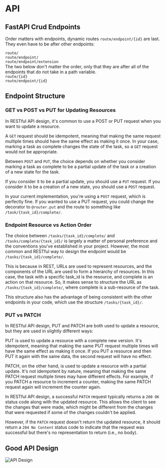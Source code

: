 # API

## FastAPI Crud Endpoints

Order matters with endpoints, dynamic routes `route/endpoint/{id}` are last.
They even have to be after other endpoints:

`route/`  
`route/endpoint/`  
`route/endpoint/extension`  
The two below don't matter the order, only that they are after all of the endpoints that do not take in a path variable.  
`route/{id}`  
`route/endpoint/{id}`  

## Endpoint Structure

### GET vs POST vs PUT for Updating Resources

In RESTful API design, it's common to use a POST or PUT request when you want to update a resource.

A `GET` request should be idempotent, meaning that making the same request multiple times should have the same effect as making it once. In your case, marking a task as complete changes the state of the task, so a `GET` request would not be appropriate.

Between `POST` and `PUT`, the choice depends on whether you consider marking a task as complete to be a partial update of the task or a creation of a new state for the task.

If you consider it to be a partial update, you should use a `PUT` request. If you consider it to be a creation of a new state, you should use a `POST` request.

In your current implementation, you're using a `POST` request, which is perfectly fine. If you wanted to use a PUT request, you could change the decorator to `@router.put` and the route to something like `/task/{task_id}/complete/`.

### Endpoint Resource vs Action Order

The choice between `/tasks/{task_id}/complete/` and `/tasks/complete/{task_id}/` is largely a matter of personal preference and the conventions you've established in your project. However, the most common and RESTful way to design the endpoint would be `/tasks/{task_id}/complete/`.

This is because in REST, URLs are used to represent resources, and the components of the URL are used to form a hierarchy of resources. In this case, the task with a specific task_id is the resource, and complete is an action on that resource. So, it makes sense to structure the URL as `/tasks/{task_id}/complete/`, where complete is a sub-resource of the task.

This structure also has the advantage of being consistent with the other endpoints in your code, which use the structure `/tasks/{task_id}/`.

### PUT vs PATCH

In RESTful API design, PUT and PATCH are both used to update a resource, but they are used in slightly different ways:

PUT is used to update a resource with a complete new version. It's idempotent, meaning that making the same PUT request multiple times will have the same effect as making it once. If you PUT a resource and then PUT it again with the same data, the second request will have no effect.

PATCH, on the other hand, is used to update a resource with a partial update. It's not idempotent by nature, meaning that making the same PATCH request multiple times may have different effects. For example, if you PATCH a resource to increment a counter, making the same PATCH request again will increment the counter again.

In RESTful API design, a successful `PATCH` request typically returns a `200 OK` status code along with the updated resource. This allows the client to see the changes that were made, which might be different from the changes that were requested if some of the changes couldn't be applied.

However, if the `PATCH` request doesn't return the updated resource, it should return a `204 No Content` status code to indicate that the request was successful but there's no representation to return (i.e., no body).

## Good API Design

![API Design](../images/api-design.jpg)
